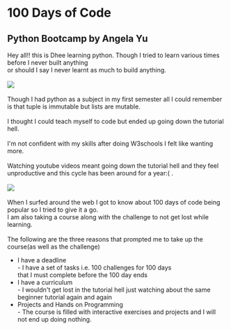 # 100 Days of Code
## Python Bootcamp by Angela Yu
Hey all!! this is Dhee learning python. Though I tried to learn various times before I never built anything <br> or should I say I never learnt as much to build anything.<br><br>
![](https://media0.giphy.com/media/Dh5q0sShxgp13DwrvG/200w.gif?cid=6c09b952oiza563q7dosa4qsvmnm6unckpk3qivg7cz5hfnz&ep=v1_gifs_search&rid=200w.gif&ct=g)<br><br>
Though I had python as a subject in my first semester all I could remember is that tuple is immutable but lists are mutable.<br><br>
I thought I could teach myself to code but ended up going down the tutorial hell.<br><br>
I'm not confident with my skills after doing W3schools I felt like wanting more.<br><br>
Watching youtube videos meant going down the tutorial hell and they feel unproductive and this cycle has been around for a year:( .<br><br>
![](https://www.google.com/imgres?q=tutorial%20hell%20funny%20gif&imgurl=https%3A%2F%2Fsubstack-post-media.s3.amazonaws.com%2Fpublic%2Fimages%2Fbc4fc4a8-78b1-4c26-b987-ab73f5230ff0_480x270.gif&imgrefurl=https%3A%2F%2Farpit.substack.com%2Fp%2Fgetting-out-of-tutorial-hell-is-easy&docid=eynuef3W0DG5tM&tbnid=DLnDf8k0xLbDRM&vet=12ahUKEwiFxISjl9OFAxWyzzgGHR0WASUQM3oECBkQAA..i&w=480&h=270&hcb=2&ved=2ahUKEwiFxISjl9OFAxWyzzgGHR0WASUQM3oECBkQAA)<br><br>
When I surfed around the web I got to know about 100 days of code being popular so I tried to give it a go.<br>
I am also taking a course along with the challenge to not get lost while learning.<br><br>
The following are the three reasons that prompted me to take up the course(as well as the challenge)
* I have a deadline<br> - I have a set of tasks i.e. 100 challenges for 100 days <br>that I must complete before the 100 day ends
* I have a curriculum<br> - I wouldn't get lost in the tutorial hell just watching about the same beginner tutorial again and again
* Projects and Hands on Programming<br> - The course is filled with interactive exercises and projects and I will not end up doing nothing.

